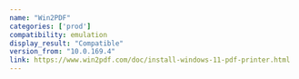 ```yaml
---
name: "Win2PDF"
categories: ['prod']
compatibility: emulation
display_result: "Compatible"
version_from: "10.0.169.4"
link: https://www.win2pdf.com/doc/install-windows-11-pdf-printer.html
---
```

